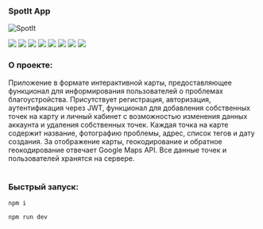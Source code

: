 ### SpotIt App

![SpotIt](https://github.com/Melyfr/spotit/assets/72978278/ca187caf-36c3-473d-aaee-bd2f2fe29652)
<div>
  <img src="https://img.shields.io/badge/TypeScript-1F2544?style=for-the-badge&logo=typescript&logoColor=#3178C6"/> 
  <img src="https://img.shields.io/badge/HTML-1F2544?style=for-the-badge&logo=html5&logoColor=#E34F26"/> 
  <img src="https://img.shields.io/badge/CSS-1F2544?style=for-the-badge&logo=css3&logoColor=1572B6"/> 
  <img src="https://img.shields.io/badge/React-1F2544?style=for-the-badge&logo=react&logoColor=#61DAFB"/> 
  <img src="https://img.shields.io/badge/Redux-1F2544?style=for-the-badge&logo=redux&logoColor=764ABC"/> 
  <img src="https://img.shields.io/badge/Vite-1F2544?style=for-the-badge&logo=vite&logoColor=#646CFF"/> 
  <img src="https://img.shields.io/badge/Node.JS-1F2544?style=for-the-badge&logo=nodedotjs&logoColor=#339933"/> 
  <img src="https://img.shields.io/badge/PostgreSQL-1F2544?style=for-the-badge&logo=postgresql&logoColor=#4169E1"/> 
</div>

### О проекте:

Приложение в формате интерактивной карты, предоставляющее функционал для информирования пользователей о проблемах благоустройства. Присутствует регистрация, авторизация, аутентификация через JWT, функционал для добавления собственных точек на карту и личный кабинет с возможностью изменения данных аккаунта и удаления собственных точек. Каждая точка на карте содержит название, фотографию проблемы, адрес, список тегов и дату создания. За отображение карты, геокодирование и обратное геокодирование отвечает Google Maps API. Все данные точек и пользователей хранятся на сервере.
#

### Быстрый запуск:

```
npm i
```
```
npm run dev
```
